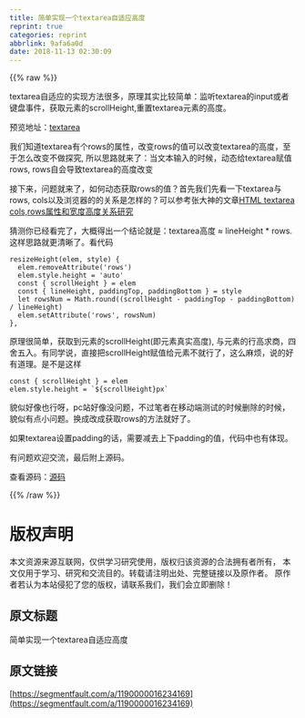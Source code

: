 ```yaml
---
title: 简单实现一个textarea自适应高度
reprint: true
categories: reprint
abbrlink: 9afa6a0d
date: 2018-11-13 02:30:09
---
```


{{% raw %}}
<p>textarea&#x81EA;&#x9002;&#x5E94;&#x7684;&#x5B9E;&#x73B0;&#x65B9;&#x6CD5;&#x5F88;&#x591A;&#xFF0C;&#x539F;&#x7406;&#x5176;&#x5B9E;&#x6BD4;&#x8F83;&#x7B80;&#x5355;&#xFF1A;&#x76D1;&#x542C;textarea&#x7684;input&#x6216;&#x8005;&#x952E;&#x76D8;&#x4E8B;&#x4EF6;&#xFF0C;&#x83B7;&#x53D6;&#x5143;&#x7D20;&#x7684;scrollHeight,&#x91CD;&#x7F6E;textarea&#x5143;&#x7D20;&#x7684;&#x9AD8;&#x5EA6;&#x3002;</p><p>&#x9884;&#x89C8;&#x5730;&#x5740;&#xFF1A;<a href="https://zhhshen.github.io/shell/vue/textarea.html" rel="nofollow noreferrer">textarea</a></p><p>&#x6211;&#x4EEC;&#x77E5;&#x9053;textarea&#x6709;&#x4E2A;rows&#x7684;&#x5C5E;&#x6027;&#xFF0C;&#x6539;&#x53D8;rows&#x7684;&#x503C;&#x53EF;&#x4EE5;&#x6539;&#x53D8;textarea&#x7684;&#x9AD8;&#x5EA6;&#xFF0C;&#x81F3;&#x4E8E;&#x600E;&#x4E48;&#x6539;&#x53D8;&#x4E0D;&#x505A;&#x63A2;&#x7A76;, &#x6240;&#x4EE5;&#x601D;&#x8DEF;&#x5C31;&#x6765;&#x4E86;&#xFF1A;&#x5F53;&#x6587;&#x672C;&#x8F93;&#x5165;&#x7684;&#x65F6;&#x5019;&#xFF0C;&#x52A8;&#x6001;&#x7ED9;textarea&#x8D4B;&#x503C;rows, rows&#x81EA;&#x4F1A;&#x5BFC;&#x81F4;textarea&#x7684;&#x9AD8;&#x5EA6;&#x6539;&#x53D8;</p><p>&#x63A5;&#x4E0B;&#x6765;&#xFF0C;&#x95EE;&#x9898;&#x5C31;&#x6765;&#x4E86;&#xFF0C;&#x5982;&#x4F55;&#x52A8;&#x6001;&#x83B7;&#x53D6;rows&#x7684;&#x503C;&#xFF1F;&#x9996;&#x5148;&#x6211;&#x4EEC;&#x5148;&#x770B;&#x4E00;&#x4E0B;textarea&#x4E0E;rows, cols&#x4EE5;&#x53CA;&#x6D4F;&#x89C8;&#x5668;&#x7684;&#x7684;&#x5173;&#x7CFB;&#x662F;&#x600E;&#x6837;&#x7684;&#xFF1F;&#x53EF;&#x4EE5;&#x53C2;&#x8003;&#x5F20;&#x5927;&#x795E;&#x7684;&#x6587;&#x7AE0;<a href="https://www.zhangxinxu.com/wordpress/2016/02/html-textarea-rows-height/" rel="nofollow noreferrer">HTML textarea cols,rows&#x5C5E;&#x6027;&#x548C;&#x5BBD;&#x5EA6;&#x9AD8;&#x5EA6;&#x5173;&#x7CFB;&#x7814;&#x7A76;</a></p><p>&#x731C;&#x6D4B;&#x4F60;&#x5DF2;&#x7ECF;&#x770B;&#x5B8C;&#x4E86;&#xFF0C;&#x5927;&#x6982;&#x5F97;&#x51FA;&#x4E00;&#x4E2A;&#x7ED3;&#x8BBA;&#x5C31;&#x662F;&#xFF1A;textarea&#x9AD8;&#x5EA6; &#x2248; lineHeight * rows. &#x8FD9;&#x6837;&#x601D;&#x8DEF;&#x5C31;&#x66F4;&#x6E05;&#x6670;&#x4E86;&#x3002;&#x770B;&#x4EE3;&#x7801;</p><pre><code>resizeHeight(elem, style) {
  elem.removeAttribute(&apos;rows&apos;)
  elem.style.height = &apos;auto&apos;
  const { scrollHeight } = elem
  const { lineHeight, paddingTop, paddingBottom } = style
  let rowsNum = Math.round((scrollHeight - paddingTop - paddingBottom) / lineHeight)
  elem.setAttribute(&apos;rows&apos;, rowsNum)
},</code></pre><p>&#x539F;&#x7406;&#x5F88;&#x7B80;&#x5355;&#xFF0C;&#x83B7;&#x53D6;&#x5230;&#x5143;&#x7D20;&#x7684;scrollHeight(&#x5373;&#x5143;&#x7D20;&#x771F;&#x5B9E;&#x9AD8;&#x5EA6;), &#x4E0E;&#x5143;&#x7D20;&#x7684;&#x884C;&#x9AD8;&#x6C42;&#x5546;&#xFF0C;&#x56DB;&#x820D;&#x4E94;&#x5165;&#x3002;&#x6709;&#x540C;&#x5B66;&#x8BF4;&#xFF0C;&#x76F4;&#x63A5;&#x628A;scrollHeight&#x8D4B;&#x503C;&#x7ED9;&#x5143;&#x7D20;&#x4E0D;&#x5C31;&#x884C;&#x4E86;&#xFF0C;&#x8FD9;&#x4E48;&#x9EBB;&#x70E6;&#xFF0C;&#x8BF4;&#x7684;&#x597D;&#x6709;&#x9053;&#x7406;&#x3002;&#x662F;&#x4E0D;&#x662F;&#x8FD9;&#x6837;</p><pre><code>const { scrollHeight } = elem
elem.style.height = `${scrollHeight}px`</code></pre><p>&#x8C8C;&#x4F3C;&#x597D;&#x50CF;&#x4E5F;&#x884C;&#x5440;&#xFF0C;pc&#x7AD9;&#x597D;&#x50CF;&#x6CA1;&#x95EE;&#x9898;&#xFF0C;&#x4E0D;&#x8FC7;&#x7B14;&#x8005;&#x5728;&#x79FB;&#x52A8;&#x7AEF;&#x6D4B;&#x8BD5;&#x7684;&#x65F6;&#x5019;&#x5220;&#x9664;&#x7684;&#x65F6;&#x5019;&#xFF0C;&#x8C8C;&#x4F3C;&#x6709;&#x70B9;&#x5C0F;&#x95EE;&#x9898;&#x3002;&#x6362;&#x6210;&#x6539;&#x6210;&#x83B7;&#x53D6;rows&#x7684;&#x65B9;&#x6CD5;&#x5C31;&#x597D;&#x4E86;&#x3002;</p><p>&#x5982;&#x679C;textarea&#x8BBE;&#x7F6E;padding&#x7684;&#x8BDD;&#xFF0C;&#x9700;&#x8981;&#x51CF;&#x53BB;&#x4E0A;&#x4E0B;padding&#x7684;&#x503C;&#xFF0C;&#x4EE3;&#x7801;&#x4E2D;&#x4E5F;&#x6709;&#x4F53;&#x73B0;&#x3002;</p><p>&#x6709;&#x95EE;&#x9898;&#x6B22;&#x8FCE;&#x4EA4;&#x6D41;&#xFF0C;&#x6700;&#x540E;&#x9644;&#x4E0A;&#x6E90;&#x7801;&#x3002;</p><p>&#x67E5;&#x770B;&#x6E90;&#x7801;&#xFF1A;<a href="https://github.com/zhhshen/shell/blob/master/vue/textarea.html" rel="nofollow noreferrer">&#x6E90;&#x7801;</a></p>
{{% /raw %}}

# 版权声明
本文资源来源互联网，仅供学习研究使用，版权归该资源的合法拥有者所有，
本文仅用于学习、研究和交流目的。转载请注明出处、完整链接以及原作者。
原作者若认为本站侵犯了您的版权，请联系我们，我们会立即删除！

## 原文标题
简单实现一个textarea自适应高度

## 原文链接
[https://segmentfault.com/a/1190000016234169](https://segmentfault.com/a/1190000016234169)

